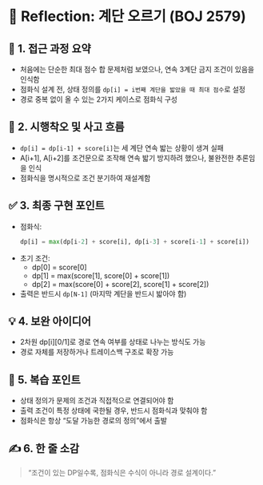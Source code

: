 # 💬 Reflection: 계단 오르기 (BOJ 2579)

## 🧠 1. 접근 과정 요약

- 처음에는 단순한 최대 점수 합 문제처럼 보였으나, 연속 3계단 금지 조건이 있음을 인식함
- 점화식 설계 전, 상태 정의를 `dp[i] = i번째 계단을 밟았을 때 최대 점수`로 설정
- 경로 중복 없이 올 수 있는 2가지 케이스로 점화식 구성

## 🔄 2. 시행착오 및 사고 흐름

- `dp[i] = dp[i-1] + score[i]`는 세 계단 연속 밟는 상황이 생겨 실패
- A[i+1], A[i+2]를 조건문으로 조작해 연속 밟기 방지하려 했으나, 불완전한 추론임을 인식
- 점화식을 명시적으로 조건 분기하여 재설계함

## ✅ 3. 최종 구현 포인트

- 점화식:
  ```python
  dp[i] = max(dp[i-2] + score[i], dp[i-3] + score[i-1] + score[i])
  ```
- 초기 조건:
  - dp[0] = score[0]
  - dp[1] = max(score[1], score[0] + score[1])
  - dp[2] = max(score[0] + score[2], score[1] + score[2])
- 출력은 반드시 `dp[N-1]` (마지막 계단을 반드시 밟아야 함)

## 💡 4. 보완 아이디어

- 2차원 dp[i][0/1]로 경로 연속 여부를 상태로 나누는 방식도 가능
- 경로 자체를 저장하거나 트레이스백 구조로 확장 가능

## 🔁 5. 복습 포인트

- 상태 정의가 문제의 조건과 직접적으로 연결되어야 함
- 출력 조건이 특정 상태에 국한될 경우, 반드시 점화식과 맞춰야 함
- 점화식은 항상 “도달 가능한 경로의 정의”에서 출발

## ✍️ 6. 한 줄 소감

> “조건이 있는 DP일수록, 점화식은 수식이 아니라 경로 설계이다.”
